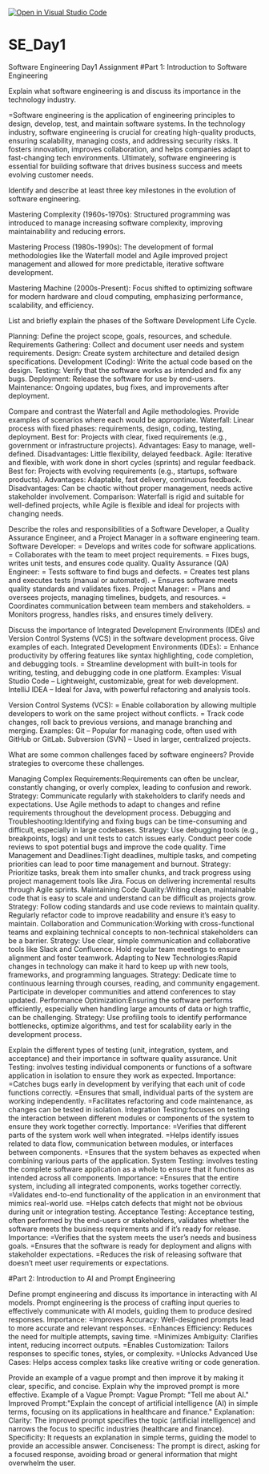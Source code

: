 [![Open in Visual Studio Code](https://classroom.github.com/assets/open-in-vscode-2e0aaae1b6195c2367325f4f02e2d04e9abb55f0b24a779b69b11b9e10269abc.svg)](https://classroom.github.com/online_ide?assignment_repo_id=18538998&assignment_repo_type=AssignmentRepo)
# SE_Day1
Software Engineering Day1 Assignment
#Part 1: Introduction to Software Engineering

Explain what software engineering is and discuss its importance in the technology industry.

=Software engineering is the application of engineering principles to design, develop, test, and maintain software systems.
In the technology industry, software engineering is crucial for creating high-quality products, ensuring scalability, managing costs, and addressing security risks. It fosters innovation, improves collaboration, and helps companies adapt to fast-changing tech environments. Ultimately, software engineering is essential for building software that drives business success and meets evolving customer needs.

Identify and describe at least three key milestones in the evolution of software engineering.

Mastering Complexity (1960s-1970s): Structured programming was introduced to manage increasing software complexity, improving maintainability and reducing errors.

Mastering Process (1980s-1990s): The development of formal methodologies like the Waterfall model and Agile improved project management and allowed for more predictable, iterative software development.

Mastering Machine (2000s-Present): Focus shifted to optimizing software for modern hardware and cloud computing, emphasizing performance, scalability, and efficiency.

List and briefly explain the phases of the Software Development Life Cycle.

Planning: Define the project scope, goals, resources, and schedule.
Requirements Gathering: Collect and document user needs and system requirements.
Design: Create system architecture and detailed design specifications.
Development (Coding): Write the actual code based on the design.
Testing: Verify that the software works as intended and fix any bugs.
Deployment: Release the software for use by end-users.
Maintenance: Ongoing updates, bug fixes, and improvements after deployment.

Compare and contrast the Waterfall and Agile methodologies. Provide examples of scenarios where each would be appropriate.
Waterfall:
Linear process with fixed phases: requirements, design, coding, testing, deployment.
Best for: Projects with clear, fixed requirements (e.g., government or infrastructure projects).
Advantages: Easy to manage, well-defined.
Disadvantages: Little flexibility, delayed feedback.
Agile:
Iterative and flexible, with work done in short cycles (sprints) and regular feedback.
Best for: Projects with evolving requirements (e.g., startups, software products).
Advantages: Adaptable, fast delivery, continuous feedback.
Disadvantages: Can be chaotic without proper management, needs active stakeholder involvement.
Comparison:
Waterfall is rigid and suitable for well-defined projects, while Agile is flexible and ideal for projects with changing needs.

Describe the roles and responsibilities of a Software Developer, a Quality Assurance Engineer, and a Project Manager in a software engineering team.
Software Developer:
= Develops and writes code for software applications.
= Collaborates with the team to meet project requirements.
= Fixes bugs, writes unit tests, and ensures code quality.
Quality Assurance (QA) Engineer:
= Tests software to find bugs and defects.
= Creates test plans and executes tests (manual or automated).
= Ensures software meets quality standards and validates fixes.
Project Manager:
= Plans and oversees projects, managing timelines, budgets, and resources.
= Coordinates communication between team members and stakeholders.
= Monitors progress, handles risks, and ensures timely delivery.

Discuss the importance of Integrated Development Environments (IDEs) and Version Control Systems (VCS) in the software development process. Give examples of each.
Integrated Development Environments (IDEs):
= Enhance productivity by offering features like syntax highlighting, code completion, and debugging tools.
= Streamline development with built-in tools for writing, testing, and debugging code in one platform.
Examples:
Visual Studio Code – Lightweight, customizable, great for web development.
IntelliJ IDEA – Ideal for Java, with powerful refactoring and analysis tools.

Version Control Systems (VCS):
= Enable collaboration by allowing multiple developers to work on the same project without conflicts.
= Track code changes, roll back to previous versions, and manage branching and merging.
Examples:
Git – Popular for managing code, often used with GitHub or GitLab.
Subversion (SVN) – Used in larger, centralized projects.

What are some common challenges faced by software engineers? Provide strategies to overcome these challenges.

Managing Complex Requirements:Requirements can often be unclear, constantly changing, or overly complex, leading to confusion and rework.
Strategy: Communicate regularly with stakeholders to clarify needs and expectations. Use Agile methods to adapt to changes and refine requirements throughout the development process.
Debugging and Troubleshooting:Identifying and fixing bugs can be time-consuming and difficult, especially in large codebases.
Strategy: Use debugging tools (e.g., breakpoints, logs) and unit tests to catch issues early. Conduct peer code reviews to spot potential bugs and improve the code quality.
Time Management and Deadlines:Tight deadlines, multiple tasks, and competing priorities can lead to poor time management and burnout.
Strategy: Prioritize tasks, break them into smaller chunks, and track progress using project management tools like Jira. Focus on delivering incremental results through Agile sprints.
Maintaining Code Quality:Writing clean, maintainable code that is easy to scale and understand can be difficult as projects grow.
Strategy: Follow coding standards and use code reviews to maintain quality. Regularly refactor code to improve readability and ensure it’s easy to maintain.
Collaboration and Communication:Working with cross-functional teams and explaining technical concepts to non-technical stakeholders can be a barrier.
Strategy: Use clear, simple communication and collaborative tools like Slack and Confluence. Hold regular team meetings to ensure alignment and foster teamwork.
Adapting to New Technologies:Rapid changes in technology can make it hard to keep up with new tools, frameworks, and programming languages.
Strategy: Dedicate time to continuous learning through courses, reading, and community engagement. Participate in developer communities and attend conferences to stay updated.
Performance Optimization:Ensuring the software performs efficiently, especially when handling large amounts of data or high traffic, can be challenging.
Strategy: Use profiling tools to identify performance bottlenecks, optimize algorithms, and test for scalability early in the development process.

Explain the different types of testing (unit, integration, system, and acceptance) and their importance in software quality assurance.
Unit Testing: involves testing individual components or functions of a software application in isolation to ensure they work as expected.
Importance:
=Catches bugs early in development by verifying that each unit of code functions correctly.
=Ensures that small, individual parts of the system are working independently.
=Facilitates refactoring and code maintenance, as changes can be tested in isolation.
Integration Testing:focuses on testing the interaction between different modules or components of the system to ensure they work together correctly.
Importance:
=Verifies that different parts of the system work well when integrated.
=Helps identify issues related to data flow, communication between modules, or interfaces between components.
=Ensures that the system behaves as expected when combining various parts of the application.
System Testing: involves testing the complete software application as a whole to ensure that it functions as intended across all components.
Importance:
=Ensures that the entire system, including all integrated components, works together correctly.
=Validates end-to-end functionality of the application in an environment that mimics real-world use.
=Helps catch defects that might not be obvious during unit or integration testing.
Acceptance Testing: Acceptance testing, often performed by the end-users or stakeholders, validates whether the software meets the business requirements and if it’s ready for release.
Importance:
=Verifies that the system meets the user’s needs and business goals.
=Ensures that the software is ready for deployment and aligns with stakeholder expectations.
=Reduces the risk of releasing software that doesn’t meet user requirements or expectations.

#Part 2: Introduction to AI and Prompt Engineering


Define prompt engineering and discuss its importance in interacting with AI models.
Prompt engineering is the process of crafting input queries to effectively communicate with AI models, guiding them to produce desired responses.
Importance:
=Improves Accuracy: Well-designed prompts lead to more accurate and relevant responses.
=Enhances Efficiency: Reduces the need for multiple attempts, saving time.
=Minimizes Ambiguity: Clarifies intent, reducing incorrect outputs.
=Enables Customization: Tailors responses to specific tones, styles, or complexity.
=Unlocks Advanced Use Cases: Helps access complex tasks like creative writing or code generation.

Provide an example of a vague prompt and then improve it by making it clear, specific, and concise. Explain why the improved prompt is more effective.
Example of a Vague Prompt:
Vague Prompt: "Tell me about AI."
Improved Prompt:"Explain the concept of artificial intelligence (AI) in simple terms, focusing on its applications in healthcare and finance."
Explanation:
Clarity: The improved prompt specifies the topic (artificial intelligence) and narrows the focus to specific industries (healthcare and finance).
Specificity: It requests an explanation in simple terms, guiding the model to provide an accessible answer.
Conciseness: The prompt is direct, asking for a focused response, avoiding broad or general information that might overwhelm the user.
